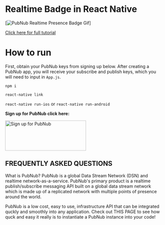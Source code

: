 # Realtime Badge in React Native

[![PubNub Realtime Presence Badge Gif](https://media.giphy.com/media/MFmLnJKpRo9YXqbd1I/giphy.gif)]


[Click here for full tutorial]()


# How to run

First, obtain your PubNub keys from signing up below. After creating a PubNub app, you will receive your subscribe and publish keys, which you will need to input in `App.js`.


 ```npm i```

 ```react-native link```

 ```react-native run-ios``` or ```react-native run-android```


**Sign up for PubNub click here:**

<a href="https://dashboard.pubnub.com/signup?devrel_gh=RealtimeBadge">
    <img alt="Sign up for PubNub" src="https://i.imgur.com/og5DDjf.png" width=260 height=97/>
</a>


## FREQUENTLY ASKED QUESTIONS

What is PubNub?
PubNub is a global Data Stream Network (DSN) and realtime network-as-a-service. PubNub's primary product is a realtime publish/subscribe messaging API built on a global data stream network which is made up of a replicated network with multiple points of presence around the world.

PubNub is a low cost, easy to use, infrastructure API that can be integrated quckly and smoothly into any application. Check out THIS PAGE to see how quck and easy it really is to instantiate a PubNub instance into your code!
